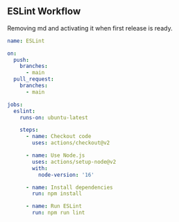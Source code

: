 ## ESLint Workflow
Removing md and activating it when first release is ready.
```yaml
name: ESLint

on:
  push:
    branches:
      - main
  pull_request:
    branches:
      - main

jobs:
  eslint:
    runs-on: ubuntu-latest

    steps:
      - name: Checkout code
        uses: actions/checkout@v2

      - name: Use Node.js
        uses: actions/setup-node@v2
        with:
          node-version: '16'

      - name: Install dependencies
        run: npm install

      - name: Run ESLint
        run: npm run lint

```
